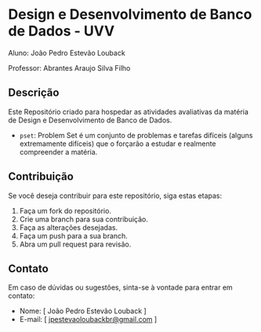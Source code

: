 # Design e Desenvolvimento de Banco de Dados - UVV

Aluno: João Pedro Estevão Louback

Professor: Abrantes Araujo Silva Filho


## Descrição
Este Repositório criado para hospedar as atividades avaliativas da matéria de Design e Desenvolvimento de Banco de Dados.
- `pset`: Problem Set é um conjunto de problemas e tarefas difíceis (alguns extremamente difíceis) que o forçarão a estudar e realmente compreender a matéria.

## Contribuição

Se você deseja contribuir para este repositório, siga estas etapas:

1. Faça um fork do repositório.
2. Crie uma branch para sua contribuição.
3. Faça as alterações desejadas.
4. Faça um push para a sua branch.
5. Abra um pull request para revisão.


## Contato

Em caso de dúvidas ou sugestões, sinta-se à vontade para entrar em contato:

- Nome: [ João Pedro Estevão Louback ]
- E-mail: [ jpestevaoloubackbr@gmail.com ]
